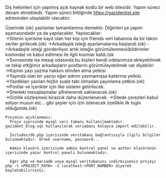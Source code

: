 Diş hekimleri için yapılmış açık kaynak kodlu bir web sitesidir. Yapım süreci devam etmektedir. Yapım süreci bittiğinde https://gazidentist.site adresinden ulaşılabilir olacaktır.

 Üzerinde (ok) yazılanlar tamamlanmış demektir. Diğerleri ya yapım aşamasındadır ya da yapılacaktır.
 Yapılacaklar:  
        ->Sitenin içerisine kayıt olan her kişi için friends veri tabanına da bir takım veriler girilecek.(ok)
        ->Arkadaşlık isteği ayarlamalarına başlandı.(ok)
        ->Arkadaşlık isteği gönderiliyor artık isteğin görüntülenmesi(bildirimler kısmında) ve kabul edilmesi ile ilgili kısımlar kaldı.(ok  
        ->Sonrasında ise mesaj odasında bu kişileri kendi odalarımıza ekleyebilmek ve takip ettiğimiz arkadaşların postlarını görüntüleyebilmek var diyebiliri      
        ->Kişinin yazı yazma hakkını elinden alma yetkisi    
        ->Yayında olan bir yazıyı eğer admin yazmamışsa kaldırma yetkisi.   
        ->Yazdıkları yazıları hiçbir suale tabi olmadan yayınlama yetkisi.(ok)    
        ->Postlar ve içerikler için like sistemi getirilecek.   
        ->Sitedeki mesajlaşmalar şifrelenerek saklanacak.(ok)    
        ->Gizlilik sözleşmesi birazcık daha düzenlenecek. 
        ->Sitede çerezleri kabul ediyor musun etc... gibi şeyler için izin istenecek özellikle ilk login olduğunda.(ok)
        

    Projenin açıklanması:
      Proje içersinde mysql veri tabanı kullanılmaktadır. gazident_blog.sql kullanılarak veriabanı kolayca import edilebilir.
      
      İncludes/db.php içerisinde veritabanı bağlantısıyla ilgili bilgiler bulunmaktadır. Örnek username, password...
      
      Admin klasörü içerisinde admin kontrol panel ve author klasörünün içerisinde yazar kontrol paneli bulunmaktadır.
      
      Eğer php ve mariadb veya mysql veritabanını indirmişseniz projeyi php -t <PROJECT_PATH> -S localhost:<PORT_NUMBER> diyerek başlatabilirsiniz.
      
